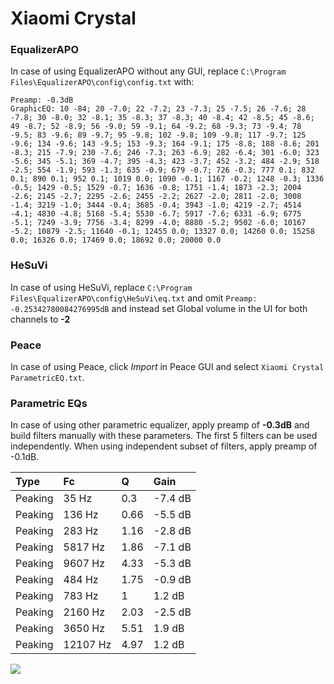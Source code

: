 # Xiaomi Crystal

### EqualizerAPO
In case of using EqualizerAPO without any GUI, replace `C:\Program Files\EqualizerAPO\config\config.txt`
with:
```
Preamp: -0.3dB
GraphicEQ: 10 -84; 20 -7.0; 22 -7.2; 23 -7.3; 25 -7.5; 26 -7.6; 28 -7.8; 30 -8.0; 32 -8.1; 35 -8.3; 37 -8.3; 40 -8.4; 42 -8.5; 45 -8.6; 49 -8.7; 52 -8.9; 56 -9.0; 59 -9.1; 64 -9.2; 68 -9.3; 73 -9.4; 78 -9.5; 83 -9.6; 89 -9.7; 95 -9.8; 102 -9.8; 109 -9.8; 117 -9.7; 125 -9.6; 134 -9.6; 143 -9.5; 153 -9.3; 164 -9.1; 175 -8.8; 188 -8.6; 201 -8.3; 215 -7.9; 230 -7.6; 246 -7.3; 263 -6.9; 282 -6.4; 301 -6.0; 323 -5.6; 345 -5.1; 369 -4.7; 395 -4.3; 423 -3.7; 452 -3.2; 484 -2.9; 518 -2.5; 554 -1.9; 593 -1.3; 635 -0.9; 679 -0.7; 726 -0.3; 777 0.1; 832 0.1; 890 0.1; 952 0.1; 1019 0.0; 1090 -0.1; 1167 -0.2; 1248 -0.3; 1336 -0.5; 1429 -0.5; 1529 -0.7; 1636 -0.8; 1751 -1.4; 1873 -2.3; 2004 -2.6; 2145 -2.7; 2295 -2.6; 2455 -2.2; 2627 -2.0; 2811 -2.0; 3008 -1.4; 3219 -1.0; 3444 -0.4; 3685 -0.4; 3943 -1.0; 4219 -2.7; 4514 -4.1; 4830 -4.8; 5168 -5.4; 5530 -6.7; 5917 -7.6; 6331 -6.9; 6775 -5.1; 7249 -3.9; 7756 -3.4; 8299 -4.0; 8880 -5.2; 9502 -6.0; 10167 -5.2; 10879 -2.5; 11640 -0.1; 12455 0.0; 13327 0.0; 14260 0.0; 15258 0.0; 16326 0.0; 17469 0.0; 18692 0.0; 20000 0.0
```

### HeSuVi
In case of using HeSuVi, replace `C:\Program Files\EqualizerAPO\config\HeSuVi\eq.txt` and omit `Preamp:
-0.25342780084276995dB` and instead set Global volume in the UI for both channels to **-2**

### Peace
In case of using Peace, click *Import* in Peace GUI and select `Xiaomi Crystal ParametricEQ.txt`.

### Parametric EQs
In case of using other parametric equalizer, apply preamp of **-0.3dB** and build filters manually
with these parameters. The first 5 filters can be used independently.
When using independent subset of filters, apply preamp of -0.1dB.

| Type    | Fc       |    Q | Gain    |
|:--------|:---------|:-----|:--------|
| Peaking | 35 Hz    | 0.3  | -7.4 dB |
| Peaking | 136 Hz   | 0.66 | -5.5 dB |
| Peaking | 283 Hz   | 1.16 | -2.8 dB |
| Peaking | 5817 Hz  | 1.86 | -7.1 dB |
| Peaking | 9607 Hz  | 4.33 | -5.3 dB |
| Peaking | 484 Hz   | 1.75 | -0.9 dB |
| Peaking | 783 Hz   | 1    | 1.2 dB  |
| Peaking | 2160 Hz  | 2.03 | -2.5 dB |
| Peaking | 3650 Hz  | 5.51 | 1.9 dB  |
| Peaking | 12107 Hz | 4.97 | 1.2 dB  |

![](https://raw.githubusercontent.com/jaakkopasanen/AutoEq/master/results/innerfidelity/sbaf-serious/Xiaomi%20Crystal/Xiaomi%20Crystal.png)